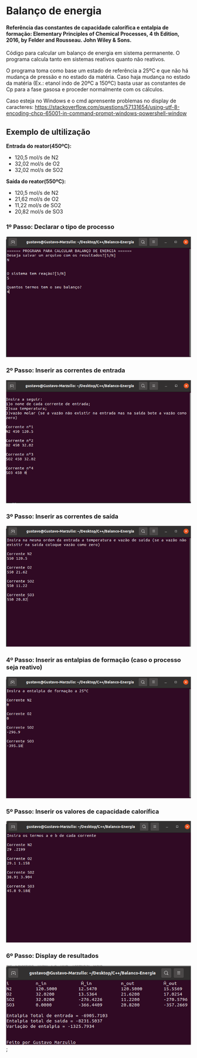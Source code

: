 # Balanço de energia 

#### Referência das constantes de capacidade calorífica e entalpia de formação: Elementary Principles of Chemical Processes, 4 th Edition, 2016, by Felder and Rousseau. John Wiley & Sons.

Código para calcular um balanço de energia em sistema permanente. O programa calcula tanto em sistemas reativos quanto não reativos.

O programa toma como base um estado de referência a 25ºC e que não há mudança de pressão e no estado da matéria. Caso haja mudança no estado da matéria (Ex.: etanol indo de 20ºC a 150ºC) basta usar as constantes de Cp para a fase gasosa e proceder normalmente com os cálculos. 

Caso esteja no Windows e o cmd aprensente problemas no display de caracteres: https://stackoverflow.com/questions/57131654/using-utf-8-encoding-chcp-65001-in-command-prompt-windows-powershell-window


## Exemplo de ultilização

__Entrada do reator(450ºC):__ 
  - 120,5 mol/s de N2 
  - 32,02 mol/s de O2 
  - 32,02 mol/s de SO2

__Saída do reator(550ºC):__ 
  - 120,5 mol/s de N2 
  - 21,62 mol/s de O2 
  - 11,22 mol/s de SO2
  - 20,82 mol/s de SO3

### 1º Passo: Declarar o tipo de processo
![Passo 1](imagens/1.png)


### 2º Passo: Inserir as correntes de entrada
![Passo 2](imagens/2.png)


### 3º Passo: Inserir as correntes de saída
![Passo 3](imagens/3.png)


### 4º Passo: Inserir as entalpias de formação (caso o processo seja reativo)
![Passo 4](imagens/4.png)


### 5º Passo: Inserir os valores de capacidade calorífica
![Passo 5](imagens/5.png)


### 6º Passo: Display de resultados
![Passo 6](imagens/6.png);










